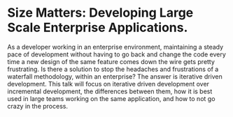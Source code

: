 # Size Matters: Developing Large Scale Enterprise Applications.
As a developer working in an enterprise environment, maintaining a steady pace of development without having to go back and change the code every time a new design of the same feature comes down the wire gets pretty frustrating. Is there a solution to stop the headaches and frustrations of a waterfall methodology, within an enterprise? The answer is iterative driven development. This talk will focus on iterative driven development over incremental development, the differences between them,  how it is best used in large teams working on the same application, and how to not go crazy in the process.

